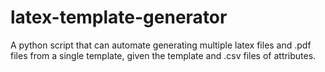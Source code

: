 # latex-template-generator
A python script that can automate generating multiple latex files and .pdf files from a single template, given the template and .csv files of attributes.
